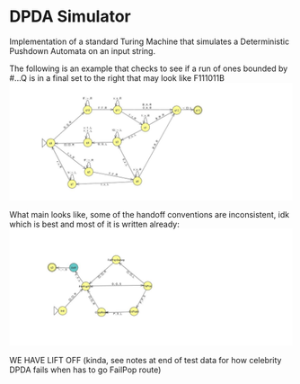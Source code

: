 # DPDA Simulator
 
Implementation of a standard Turing Machine that simulates a Deterministic 
Pushdown Automata on an input string.
 

The following is an example that checks to see
if a run of ones bounded by #...Q
is in a final set to the right that may look like F111011B
![abc](./GotF/IsStateFinal.jpg)

What main looks like, some of the handoff conventions are inconsistent, idk which is best and most of it is written already:  
![](./Main.jpg)

WE HAVE LIFT OFF (kinda, see notes at end of test data for how celebrity DPDA fails when has to go FailPop route)  



